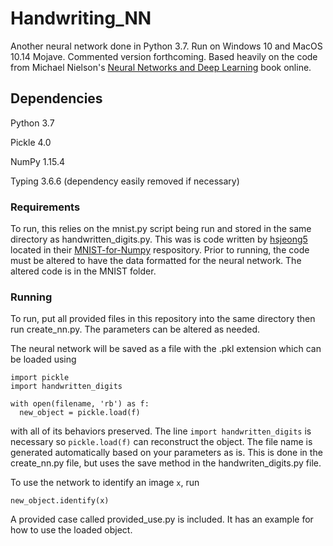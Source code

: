 # Handwriting_NN
Another neural network done in Python 3.7. Run on Windows 10 and MacOS 10.14 Mojave. Commented version forthcoming. Based heavily on the code from Michael Nielson's [Neural Networks and Deep Learning](http://neuralnetworksanddeeplearning.com) book online.


## Dependencies
Python 3.7

Pickle 4.0

NumPy 1.15.4

Typing 3.6.6 (dependency easily removed if necessary)


### Requirements
To run, this relies on the mnist.py script being run and stored in the same directory as handwritten_digits.py. This was is code written by [hsjeong5](https://github.com/hsjeong5/) located in their [MNIST-for-Numpy](https://github.com/hsjeong5/MNIST-for-Numpy) respository. Prior to running, the code must be altered to have the data formatted for the neural network. The altered code is in the MNIST folder.

### Running
To run, put all provided files in this repository into the same directory then run create_nn.py. The parameters can be altered as needed.

The neural network will be saved as a file with the .pkl extension which can be loaded using
```
import pickle
import handwritten_digits

with open(filename, 'rb') as f:
  new_object = pickle.load(f)
```
with all of its behaviors preserved. The line `import handwritten_digits` is necessary so `pickle.load(f)` can reconstruct the object. The file name is generated automatically based on your parameters as is. This is done in the create_nn.py file, but uses the save method in the handwriten_digits.py file.

To use the network to identify an image `x`, run
```
new_object.identify(x)
```
A provided case called provided_use.py is included. It has an example for how to use the loaded object.
